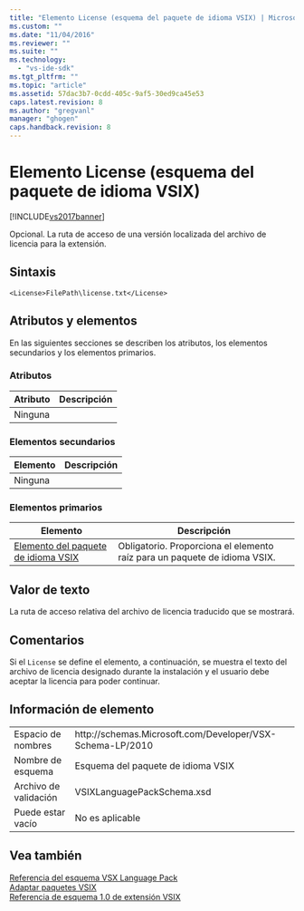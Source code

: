 ```yaml
---
title: "Elemento License (esquema del paquete de idioma VSIX) | Microsoft Docs"
ms.custom: ""
ms.date: "11/04/2016"
ms.reviewer: ""
ms.suite: ""
ms.technology: 
  - "vs-ide-sdk"
ms.tgt_pltfrm: ""
ms.topic: "article"
ms.assetid: 57dac3b7-0cdd-405c-9af5-30ed9ca45e53
caps.latest.revision: 8
ms.author: "gregvanl"
manager: "ghogen"
caps.handback.revision: 8
---
```

# Elemento License (esquema del paquete de idioma VSIX)
[!INCLUDE[vs2017banner](../code-quality/includes/vs2017banner.md)]

Opcional. La ruta de acceso de una versión localizada del archivo de licencia para la extensión.  
  
## Sintaxis  
  
```  
<License>FilePath\license.txt</License>  
```  
  
## Atributos y elementos  
 En las siguientes secciones se describen los atributos, los elementos secundarios y los elementos primarios.  
  
### Atributos  
  
|Atributo|Descripción|  
|--------------|-----------------|  
|Ninguna||  
  
### Elementos secundarios  
  
|Elemento|Descripción|  
|--------------|-----------------|  
|Ninguna||  
  
### Elementos primarios  
  
|Elemento|Descripción|  
|--------------|-----------------|  
|[Elemento del paquete de idioma VSIX](../extensibility/vsixlanguagepack-element-vsix-language-pack-schema.md)|Obligatorio. Proporciona el elemento raíz para un paquete de idioma VSIX.|  
  
## Valor de texto  
 La ruta de acceso relativa del archivo de licencia traducido que se mostrará.  
  
## Comentarios  
 Si el `License` se define el elemento, a continuación, se muestra el texto del archivo de licencia designado durante la instalación y el usuario debe aceptar la licencia para poder continuar.  
  
## Información de elemento  
  
|||  
|-|-|  
|Espacio de nombres|http:\/\/schemas.Microsoft.com\/Developer\/VSX\-Schema\-LP\/2010|  
|Nombre de esquema|Esquema del paquete de idioma VSIX|  
|Archivo de validación|VSIXLanguagePackSchema.xsd|  
|Puede estar vacío|No es aplicable|  
  
## Vea también  
 [Referencia del esquema VSX Language Pack](../extensibility/vsx-language-pack-schema-reference.md)   
 [Adaptar paquetes VSIX](../extensibility/localizing-vsix-packages.md)   
 [Referencia de esquema 1.0 de extensión VSIX](http://msdn.microsoft.com/es-es/76e410ec-b1fb-4652-ac98-4a4c52e09a2b)
